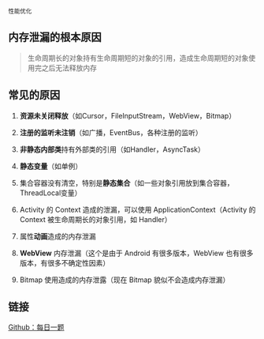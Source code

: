 `性能优化`

## 内存泄漏的根本原因

> 生命周期长的对象持有生命周期短的对象的引用，造成生命周期短的对象使用完之后无法释放内存
>


## 常见的原因

1. **资源未关闭释放**（如Cursor，FileInputStream，WebView，Bitmap）

2. **注册的监听未注销**（如广播，EventBus，各种注册的监听）

3. **非静态内部类**持有外部类的引用（如Handler，AsyncTask）

4. **静态变量**（如单例）

5. 集合容器没有清空，特别是**静态集合**（如一些对象引用放到集合容器，ThreadLocal变量）

6. Activity 的 Context 造成的泄漏，可以使用 ApplicationContext（Activity 的 Context 被生命周期长的对象引用，如 Handler）

7. 属性**动画**造成的内存泄漏

8. **WebView** 内存泄漏（这个是由于 Android 有很多版本，WebView 也有很多版本，有很多不确定性因素）

9. Bitmap 使用造成的内存泄露（现在 Bitmap 貌似不会造成内存泄漏）

## 链接

[Github：每日一题](https://github.com/Moosphan/Android-Daily-Interview/issues/3)